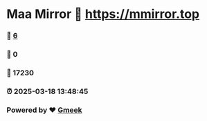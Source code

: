 # Maa Mirror :link: https://mmirror.top 
### :page_facing_up: [6](https://mmirror.top/tag.html) 
### :speech_balloon: 0 
### :hibiscus: 17230 
### :alarm_clock: 2025-03-18 13:48:45 
### Powered by :heart: [Gmeek](https://github.com/Meekdai/Gmeek)
